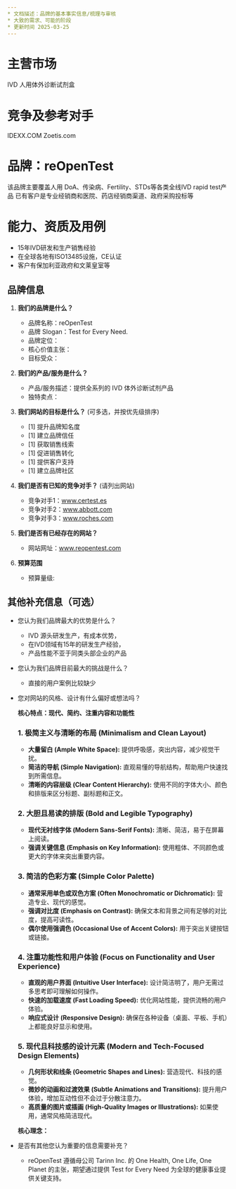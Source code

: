 ```yaml
---
* 文档描述：品牌的基本事实信息/梳理与审核
* 大致的需求、可能的阶段
* 更新时间 2025-03-25
---
```

# 主营市场
IVD 人用体外诊断试剂盒

# 竞争及参考对手
IDEXX.COM
Zoetis.com

# 品牌：reOpenTest
该品牌主要覆盖人用 DoA、传染病、Fertility、STDs等各类全线IVD rapid test产品
已有客户是专业经销商和医院、药店经销商渠道、政府采购投标等

# 能力、资质及用例
* 15年IVD研发和生产销售经验
* 在全球各地有ISO13485设施，CE认证
* 客户有保加利亚政府和文莱皇室等


## 品牌信息

1.  **我们的品牌是什么？**
    *   品牌名称：reOpenTest
    *   品牌 Slogan：Test for Every Need.
    *   品牌定位：
    *   核心价值主张：
    *   目标受众：

2.  **我们的产品/服务是什么？**
    *   产品/服务描述：提供全系列的 IVD 体外诊断试剂产品
    *   独特卖点：

3.  **我们网站的目标是什么？** (可多选，并按优先级排序)
    *   [1] 提升品牌知名度
    *   [1] 建立品牌信任
    *   [1] 获取销售线索
    *   [1] 促进销售转化
    *   [1] 提供客户支持
    *   [1] 建立品牌社区

4.  **我们是否有已知的竞争对手？** (请列出网站)
    *   竞争对手1：www.certest.es
    *   竞争对手2：www.abbott.com
    *   竞争对手3：www.roches.com

5.  **我们是否有已经存在的网站？**
    *   网站网址：www.reopentest.com

6.  **预算范围**
    * 预算量级: 



    
## 其他补充信息（可选）

*   您认为我们品牌最大的优势是什么？
    - IVD 源头研发生产，有成本优势，
    - 在IVD领域有15年的研发生产经验，
    - 产品性能不亚于同类头部企业的产品
*   您认为我们品牌目前最大的挑战是什么？
    - 直接的用户案例比较缺少
*   您对网站的风格、设计有什么偏好或想法吗？
    
    **核心特点：现代、简约、注重内容和功能性**

    ### 1. 极简主义与清晰的布局 (Minimalism and Clean Layout)

    * **大量留白 (Ample White Space):** 提供呼吸感，突出内容，减少视觉干扰。
    * **简洁的导航 (Simple Navigation):** 直观易懂的导航结构，帮助用户快速找到所需信息。
    * **清晰的内容层级 (Clear Content Hierarchy):** 使用不同的字体大小、颜色和排版来区分标题、副标题和正文。

    ### 2. 大胆且易读的排版 (Bold and Legible Typography)

    * **现代无衬线字体 (Modern Sans-Serif Fonts):** 清晰、简洁，易于在屏幕上阅读。
    * **强调关键信息 (Emphasis on Key Information):** 使用粗体、不同颜色或更大的字体来突出重要内容。

    ### 3. 简洁的色彩方案 (Simple Color Palette)

    * **通常采用单色或双色方案 (Often Monochromatic or Dichromatic):** 营造专业、现代的感觉。
    * **强调对比度 (Emphasis on Contrast):** 确保文本和背景之间有足够的对比度，提高可读性。
    * **偶尔使用强调色 (Occasional Use of Accent Colors):** 用于突出关键按钮或链接。

    ### 4. 注重功能性和用户体验 (Focus on Functionality and User Experience)

    * **直观的用户界面 (Intuitive User Interface):** 设计简洁明了，用户无需过多思考即可理解如何操作。
    * **快速的加载速度 (Fast Loading Speed):** 优化网站性能，提供流畅的用户体验。
    * **响应式设计 (Responsive Design):** 确保在各种设备（桌面、平板、手机）上都能良好显示和使用。

    ### 5. 现代且科技感的设计元素 (Modern and Tech-Focused Design Elements)

    * **几何形状和线条 (Geometric Shapes and Lines):** 营造现代、科技的感觉。
    * **微妙的动画和过渡效果 (Subtle Animations and Transitions):** 提升用户体验，增加互动性但不会过于分散注意力。
    * **高质量的图片或插画 (High-Quality Images or Illustrations):** 如果使用，通常风格简洁现代。

    **核心理念：**
*   是否有其他您认为重要的信息需要补充？
    - reOpenTest 遵循母公司 Tarinn Inc. 的 One Health, One Life, One Planet 的主张，期望通过提供 Test for Every Need 为全球的健康事业提供关键支持。